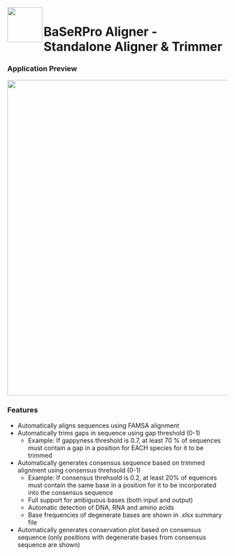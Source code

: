 <img src="https://github.com/user-attachments/assets/f7f9a00f-c9c0-4983-9b8b-e835b6ff5cb8" width="80" align="left" />

# BaSeRPro Aligner - Standalone Aligner & Trimmer

### Application Preview

<img src="https://github.com/user-attachments/assets/442797fb-b0aa-4568-95da-75749dcf1e6a" width="720" />

### Features
* Automatically aligns sequences using FAMSA alignment
* Automatically trims gaps in sequence using gap threshold (0-1)
  * Example: If gappyness threshold is 0.7, at least 70 % of sequences must contain a gap in a position for EACH species for it to be trimmed
* Automatically generates consensus sequence based on trimmed alignment using consensus threhsold (0-1)
  * Example: If consensus threhsold is 0.2, at least 20% of equences must contain the same base in a position for it to be incorporated into the consensus sequence
  * Full support for ambiguous bases (both input and output)
  * Automatic detection of DNA, RNA and amino acids
  * Base frequencies of degenerate bases are shown in .xlsx summary file
* Automatically generates conservation plot based on consensus sequence (only positions with degenerate bases from consensus sequence are shown)
